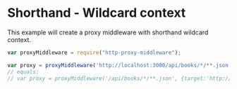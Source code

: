# Shorthand - Wildcard context

This example will create a proxy middleware with shorthand wildcard context.

```javascript
var proxyMiddleware = require("http-proxy-middleware");

var proxy = proxyMiddleware('http://localhost:3000/api/books/*/**.json');
// equals:
// var proxy = proxyMiddleware('/api/books/*/**.json', {target:'http://localhost:3000'});
```
